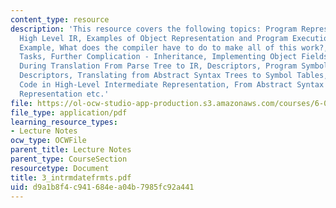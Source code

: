 ```yaml
---
content_type: resource
description: 'This resource covers the following topics: Program Representation Goals,
  High Level IR, Examples of Object Representation and Program Execution, Vector Class
  Example, What does the compiler have to do to make all of this work?, Compilation
  Tasks, Further Complication - Inheritance, Implementing Object Fields, Symbol Tables
  During Translation From Parse Tree to IR, Descriptors, Program Symbol Table, Method
  Descriptors, Translating from Abstract Syntax Trees to Symbol Tables, Representing
  Code in High-Level Intermediate Representation, From Abstract Syntax Trees to Intermediate
  Representation etc.'
file: https://ol-ocw-studio-app-production.s3.amazonaws.com/courses/6-035-computer-language-engineering-sma-5502-fall-2005/d9a1b8f4c941684ea04b7985fc92a441_3_intrmdatefrmts.pdf
file_type: application/pdf
learning_resource_types:
- Lecture Notes
ocw_type: OCWFile
parent_title: Lecture Notes
parent_type: CourseSection
resourcetype: Document
title: 3_intrmdatefrmts.pdf
uid: d9a1b8f4-c941-684e-a04b-7985fc92a441
---
```

